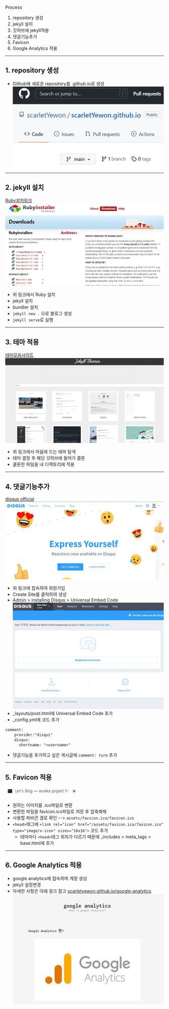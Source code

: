Process
1. repository 생성
2. jekyll 설치
3. 깃허브에 jekyll적용
4. 댓글기능추가
5. Favicon 
6. Google Analytics 적용

---

## 1. repository 생성
* Github에 새로운 repository를 <username>.github.io로 생성
![create repo](img/git%20repo.JPG)

---

## 2. jekyll 설치
[Ruby설치링크](https://rubyinstaller.org/downloads/)
![install ruby](img/ruby.JPG)
* 위 링크에서 Ruby 설치
* jekyll 설치
* bundler 설치
* `jekyll new .` 으로 블로그 생성
* `jekyll serve`로 실행

---

## 3. 테마 적용
[테마모음사이트](http://jekyllthemes.org/)
![theme](img/theme.JPG)
* 위 링크에서 마음에 드는 테마 탐색
* 테마 결정 후 해당 깃허브에 들어가 클론
* 클론한 파일을 내 디렉토리에 적용

---

## 4. 댓글기능추가
[disqus official](https://disqus.com)
![disqus](img/disqus.JPG)
* 위 링크에 접속하여 회원가입
* Create Site를 클릭하여 생성
* Admin > installing Disqus > Universal Embed Code
![disqus](img/disqus2.JPG)
* _layouts/post.html에 Universal Embed Code 추가
* _config.yml에 코드 추가
```
comment:
    provider:"disqus"  
    disqus:  
      shortname: "<username>"
```

* 댓글기능을 추가하고 싶은 게시글에
`comment: ture` 추가

---

## 5. Favicon 적용
![favicon](img/favi.JPG)
* 원하는 이미지를 .ico파일로 변환
* 변환한 파일을 favicon.ico파일로 저장 후 압축해제
* 사용할 파비콘 경로 확인 --> `assets/favicon.ico/favicon.ico `
* `<head>`태그에 `<link rel="icon" href="/assets/favicon.ico/favicon.ico" type="image/x-icon" sizes="16x16">` 코드 추가
  * 테마마다 `<head>`태그 위치가 다르기 때문에  _includes > meta_tags > base.html에 추가

---

## 6. Google Analytics 적용
* google analytics에 접속하여 계정 생성
* jekyll 설정변경
* 자세한 사항은 아래 링크 참고
[scarletyewon.github.io/google-analytics](https://scarletyewon.github.io/productivity/2021/12/10/google-analytics.html)
![googleanalytics](img/ga.JPG)
